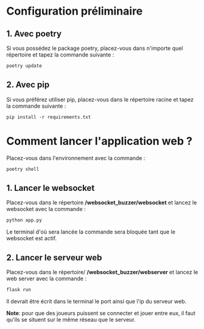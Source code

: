 
# Configuration préliminaire

## 1. Avec poetry 
Si vous possédez le package poetry, placez-vous dans n'importe quel répertoire et tapez la commande suivante :
```bash
poetry update
```

## 2. Avec pip
Si vous préférez utiliser pip, placez-vous dans le répertoire racine et tapez la commande suivante :
```
pip install -r requirements.txt
```


# Comment lancer l'application web ? 
Placez-vous dans l'environnement avec la commande :

``` bash
poetry shell
```

## 1. Lancer le websocket

Placez-vous dans le répertoire **/websocket_buzzer/websocket** et lancez le websocket avec la commande :
```bash
python app.py
```
Le terminal d'où sera lancée la commande sera bloquée tant que le websocket est actif.


## 2. Lancer le serveur web 

Placez-vous dans le répertoire/ **/websocket_buzzer/webserver** et lancez le web server avec la commande :
```bash
flask run
```
Il devrait être écrit dans le terminal le port ainsi que l'ip du serveur web.

**Note**: pour que des joueurs puissent se connecter et jouer entre eux, il faut qu'ils se situent sur le même réseau que le serveur.
